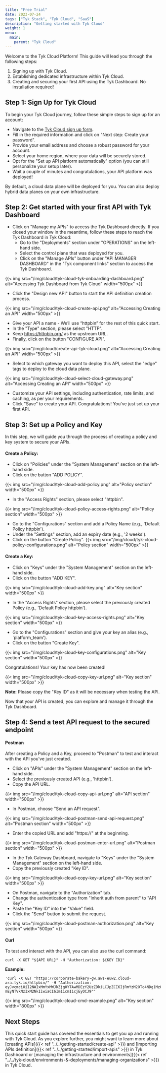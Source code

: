 ```yaml
---
title: "Free Trial"
date: 2023-07-24
tags: ["Tyk Stack", "Tyk Cloud", "SaaS"]
description: "Getting started with Tyk Cloud"
weight: 1
menu:
  main:
    parent: "Tyk Cloud"
---
```


Welcome to the Tyk Cloud Platform! 
This guide will lead you through the following steps: 
1. Signing up with Tyk Cloud.
2. Establishing dedicated infrastructure within Tyk Cloud.
3. Creating and securing your first API using the Tyk Dashboard.
No installation required!

## Step 1: Sign Up for Tyk Cloud

To begin your Tyk Cloud journey, follow these simple steps to sign up for an account:

* Navigate to the [Tyk Cloud sign up form](https://tyk.io/sign-up/#cloud).
* Fill in the required information and click on "Next step: Create your password".
* Provide your email address and choose a robust password for your account.
* Select your home region, where your data will be securely stored.
* Opt for the "Set up API platform automatically" option (you can still personalize your setup later).
* Wait a couple of minutes and congratulations, your API platform was deployed!

By default, a cloud data plane will be deployed for you. You can also deploy hybrid data planes on your own infrastructure. 

## Step 2: Get started with your first API with Tyk Dashboard




* Click on "Manage my APIs" to access the Tyk Dashboard directly. If you closed your window in the meantime, follow these steps to reach the Tyk Dashboard in Tyk Cloud:
  * Go to the "Deployments" section under "OPERATIONS" on the left-hand side.
  * Select the control plane that was deployed for you.
  * Click on the "Manage APIs" button under "API MANAGER DASHBOARD" in the "Tyk component links" section to access the Tyk Dashboard.

{{< img src="/img/cloud/tyk-cloud-tyk-onboarding-dashboard.png" alt="Accessing Tyk Dashboard from Tyk Cloud" width="500px" >}}

* Click the "Design new API" button to start the API definition creation process.

{{< img src="/img/cloud/tyk-cloud-create-api.png" alt="Accessing Creating an API" width="500px" >}}

* Give your API a name - We’ll use “httpbin” for the rest of this quick start.
* In the "Type" section, please select "HTTP".
* Keep https://httpbin.org/ as the upstream URL.
* Finally, click on the button "CONFIGURE API".

{{< img src="/img/cloud/create-api-tyk-cloud.png" alt="Accessing Creating an API" width="500px" >}}

* Select to which gateway you want to deploy this API, select the "edge" tags to deploy to the cloud data plane.

{{< img src="/img/cloud/tyk-cloud-select-cloud-gateway.png" alt="Accessing Creating an API" width="500px" >}}

* Customize your API settings, including authentication, rate limits, and caching, as per your requirements.
* Click "Save" to create your API. Congratulations! You've just set up your first API.

## Step 3: Set up a Policy and Key

In this step, we will guide you through the process of creating a policy and key system to secure your APIs.

#### Create a Policy:

* Click on "Policies" under the "System Management" section on the left-hand side.
* Click on the button "ADD POLICY".

{{< img src="/img/cloud/tyk-cloud-add-policy.png" alt="Policy section" width="500px" >}}

* In the "Access Rights" section, please select "httpbin".

{{< img src="/img/cloud/tyk-cloud-policy-access-rights.png" alt="Policy section" width="500px" >}}

* Go to the "Configurations" section and add a Policy Name (e.g., 'Default Policy httpbin').
* Under the "Settings" section, add an expiry date (e.g., '2 weeks').
* Click on the button "Create Policy".
{{< img src="/img/cloud/tyk-cloud-policy-configurations.png" alt="Policy section" width="500px" >}}

#### Create a Key:

* Click on "Keys" under the "System Management" section on the left-hand side.
* Click on the button "ADD KEY".

{{< img src="/img/cloud/tyk-cloud-add-key.png" alt="Key section" width="500px" >}}

* In the "Access Rights" section, please select the previously created Policy (e.g., 'Default Policy httpbin').

{{< img src="/img/cloud/tyk-cloud-key-access-rights.png" alt="Key section" width="500px" >}}

* Go to the "Configurations" section and give your key an alias (e.g., 'platform_team').
* Click on the button "Create Key".

{{< img src="/img/cloud/tyk-cloud-key-configurations.png" alt="Key section" width="500px" >}}

Congratulations! Your key has now been created!

{{< img src="/img/cloud/tyk-cloud-copy-key-url.png" alt="Key section" width="500px" >}}

<b>Note:</b> Please copy the "Key ID" as it will be necessary when testing the API.

Now that your API is created, you can explore and manage it through the Tyk Dashboard.

## Step 4: Send a test API request to the secured endpoint

#### Postman

After creating a Policy and a Key, proceed to "Postman" to test and interact with the API you've just created.

* Click on "APIs" under the "System Management" section on the left-hand side.
* Select the previously created API (e.g., 'httpbin').
* Copy the API URL.

{{< img src="/img/cloud/tyk-cloud-copy-api-url.png" alt="API section" width="500px" >}}

* In Postman, choose "Send an API request".

{{< img src="/img/cloud/tyk-cloud-postman-send-api-request.png" alt="Postman section" width="500px" >}}

* Enter the copied URL and add "https://" at the beginning.

{{< img src="/img/cloud/tyk-cloud-postman-enter-url.png" alt="Postman section" width="500px" >}}

* In the Tyk Gateway Dashboard, navigate to "Keys" under the "System Management" section on the left-hand side.
* Copy the previously created "Key ID".

{{< img src="/img/cloud/tyk-cloud-copy-key-url.png" alt="Key section" width="500px" >}}

* On Postman, navigate to the "Authorization" tab.
* Change the authentication type from "Inherit auth from parent" to "API Key".
* Paste the "Key ID" into the "Value" field.
* Click the "Send" button to submit the request.

{{< img src="/img/cloud/tyk-cloud-postman-authorization.png" alt="Key section" width="500px" >}}

#### Curl

To test and interact with the API, you can also use the curl command:

```
curl -X GET "${API URL}" -H "Authorization: ${KEY ID}"
```

**Example:** 

```
'curl -X GET "https://corporate-bakery-gw.aws-euw2.cloud-ara.tyk.io/httpbin/" -H "Authorization: eyJvcmciOiI2NWIxMmYxMWJkZjg0YTAwMDEzY2UzZDkiLCJpZCI6IjRmYzM2OTc4NDg1MzQ3NzRiMDhhZ
mEyNTVkNzIxM2NkIiwiaCI6Im11cm11cjEyOCJ9"'
```

{{< img src="/img/cloud/tyk-cloud-cmd-example.png" alt="Key section" width="800px" >}}

## Next Steps

This quick start guide has covered the essentials to get you up and running with Tyk Cloud. As you explore further, you might want to learn more about [creating APIs]({{< ref "../../getting-started/create-api" >}}) and [importing APIs definition]({{< ref "../../getting-started/import-apis" >}}) in Tyk Dashboard or [managing the infrastructure and environments]({{< ref "../../tyk-cloud/environments-&-deployments/managing-organizations" >}}) in Tyk Cloud.



